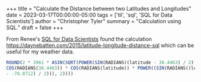+++
title = "Calculate the Distance between two Latitudes and Longitudes"
date = 2023-03-17T00:00:00-05:00
tags = ['til', 'sql', 'SQL for Data Scientists']
author = "Christopher Tyler"
summary = "Calculation using SQL."
draft = false
+++

From Renee's 
[SQL for Data Scientists](https://sqlfordatascientists.com/) found the
calculation https://daynebatten.com/2015/latitude-longitude-distance-sql which
can be useful for my weather data.

```sql
ROUND(2 * 3961 * ASIN(SQRT(POWER(SIN(RADIANS((latitude - 38.4463) / 2)),2) +
COS(RADIANS(38.4463)) * COS(RADIANS(latitude)) * POWER((SIN(RADIANS((longitude
- -78.8712) / 2))), 2))))
```

